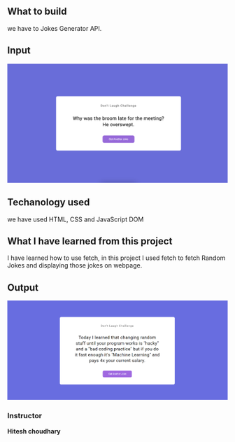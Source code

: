 ## What to build

we have to Jokes Generator API.

## Input

![Basic_Counter](./Image/Project.png)

## Techanology used

we have used HTML, CSS and JavaScript DOM

## What I have learned from this project

I have learned how to use fetch, in this project I used fetch to fetch Random Jokes and displaying those jokes on webpage.

## Output

![Increase_Counter](./Image/Jokes_Output.png)

### Instructor

**Hitesh choudhary**
